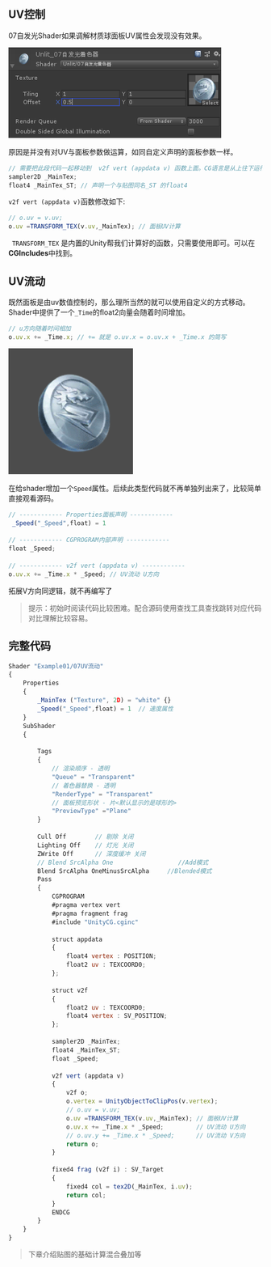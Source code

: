 ## UV控制

07自发光Shader如果调解材质球面板UV属性会发现没有效果。

![](img/QQ截图20201201131857.png)

原因是并没有对UV与面板参数做运算，如同自定义声明的面板参数一样。

```js
// 需要把此段代码一起移动到  v2f vert (appdata v) 函数上面。CG语言是从上往下运行的。
sampler2D _MainTex;
float4 _MainTex_ST;	// 声明一个与贴图同名_ST 的float4
```

```v2f vert (appdata v)```函数修改如下:

```js
// o.uv = v.uv;
o.uv =TRANSFORM_TEX(v.uv,_MainTex); // 面板UV计算
```

``` TRANSFORM_TEX``` 是内置的Unity帮我们计算好的函数，只需要使用即可。可以在**CGIncludes**中找到。

## UV流动

既然面板是由uv数值控制的，那么理所当然的就可以使用自定义的方式移动。Shader中提供了一个``_Time``的float2向量会随着时间增加。

```js
// u方向随着时间相加
o.uv.x += _Time.x; // += 就是 o.uv.x = o.uv.x + _Time.x 的简写
```

![](img/GIF.gif)

在给shader增加一个```Speed```属性。后续此类型代码就不再单独列出来了，比较简单直接观看源码。

```js
// ------------ Properties面板声明 ------------
 _Speed("_Speed",float) = 1

// ------------ CGPROGRAM内部声明 ------------
float _Speed;

// ------------ v2f vert (appdata v) ------------
o.uv.x += _Time.x * _Speed;	// UV流动 U方向
```

拓展V方向同逻辑，就不再编写了

>  提示：初始时阅读代码比较困难。配合源码使用查找工具查找跳转对应代码对比理解比较容易。

## 完整代码

```js
Shader "Example01/07UV流动"
{
    Properties
    {
        _MainTex ("Texture", 2D) = "white" {}
        _Speed("_Speed",float) = 1  // 速度属性
    }
    SubShader
    {
        
        Tags
        { 
            // 渲染顺序 - 透明
            "Queue" = "Transparent"
            // 着色器替换 - 透明
            "RenderType" = "Transparent"
            // 面板预览形状 - 片<默认显示的是球形的>
            "PreviewType" ="Plane"
        }
        
        Cull Off		// 剔除 关闭
        Lighting Off	// 灯光 关闭
        ZWrite Off		// 深度缓冲 关闭
        // Blend SrcAlpha One                  //Add模式
        Blend SrcAlpha OneMinusSrcAlpha     //Blended模式
        Pass
        {
            CGPROGRAM
            #pragma vertex vert
            #pragma fragment frag
            #include "UnityCG.cginc"

            struct appdata
            {
                float4 vertex : POSITION;
                float2 uv : TEXCOORD0;
            };

            struct v2f
            {
                float2 uv : TEXCOORD0;
                float4 vertex : SV_POSITION;
            };

            sampler2D _MainTex;
            float4 _MainTex_ST;
            float _Speed;

            v2f vert (appdata v)
            {
                v2f o;
                o.vertex = UnityObjectToClipPos(v.vertex);
                // o.uv = v.uv;
                o.uv =TRANSFORM_TEX(v.uv,_MainTex); // 面板UV计算
                o.uv.x += _Time.x * _Speed;         // UV流动 U方向
                // o.uv.y += _Time.x * _Speed;      // UV流动 V方向
                return o;
            }

            fixed4 frag (v2f i) : SV_Target
            {
                fixed4 col = tex2D(_MainTex, i.uv);
                return col;
            }
            ENDCG
        }
    }
}
```

> 下章介绍贴图的基础计算混合叠加等